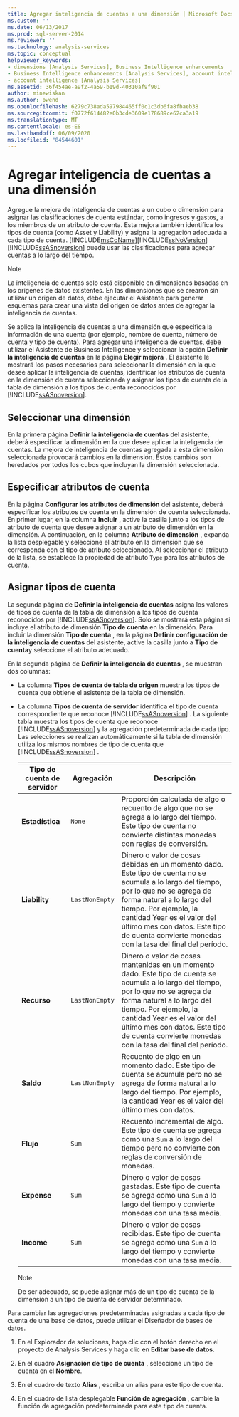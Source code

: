 ```yaml
---
title: Agregar inteligencia de cuentas a una dimensión | Microsoft Docs
ms.custom: ''
ms.date: 06/13/2017
ms.prod: sql-server-2014
ms.reviewer: ''
ms.technology: analysis-services
ms.topic: conceptual
helpviewer_keywords:
- dimensions [Analysis Services], Business Intelligence enhancements
- Business Intelligence enhancements [Analysis Services], account intelligence
- account intelligence [Analysis Services]
ms.assetid: 36f454ae-a9f2-4a59-b19d-40310af9f901
author: minewiskan
ms.author: owend
ms.openlocfilehash: 6279c738ada597984465ff0c1c3db6fa8fbaeb38
ms.sourcegitcommit: f0772f614482e0b3cde3609e178689ce62ca3a19
ms.translationtype: MT
ms.contentlocale: es-ES
ms.lasthandoff: 06/09/2020
ms.locfileid: "84544601"
---
```

# <a name="add-account-intelligence-to-a-dimension"></a>Agregar inteligencia de cuentas a una dimensión
  Agregue la mejora de inteligencia de cuentas a un cubo o dimensión para asignar las clasificaciones de cuenta estándar, como ingresos y gastos, a los miembros de un atributo de cuenta. Esta mejora también identifica los tipos de cuenta (como Asset y Liability) y asigna la agregación adecuada a cada tipo de cuenta. [!INCLUDE[msCoName](../../includes/msconame-md.md)][!INCLUDE[ssNoVersion](../../includes/ssnoversion-md.md)] [!INCLUDE[ssASnoversion](../../includes/ssasnoversion-md.md)] puede usar las clasificaciones para agregar cuentas a lo largo del tiempo.  
  
> [!NOTE]  
>  La inteligencia de cuentas solo está disponible en dimensiones basadas en los orígenes de datos existentes. En las dimensiones que se crearon sin utilizar un origen de datos, debe ejecutar el Asistente para generar esquemas para crear una vista del origen de datos antes de agregar la inteligencia de cuentas.  
  
 Se aplica la inteligencia de cuentas a una dimensión que especifica la información de una cuenta (por ejemplo, nombre de cuenta, número de cuenta y tipo de cuenta). Para agregar una inteligencia de cuentas, debe utilizar el Asistente de Business Intelligence y seleccionar la opción **Definir la inteligencia de cuentas** en la página **Elegir mejora** . El asistente le mostrará los pasos necesarios para seleccionar la dimensión en la que desee aplicar la inteligencia de cuentas, identificar los atributos de cuenta en la dimensión de cuenta seleccionada y asignar los tipos de cuenta de la tabla de dimensión a los tipos de cuenta reconocidos por [!INCLUDE[ssASnoversion](../../includes/ssasnoversion-md.md)].  
  
## <a name="selecting-a-dimension"></a>Seleccionar una dimensión  
 En la primera página **Definir la inteligencia de cuentas** del asistente, deberá especificar la dimensión en la que desee aplicar la inteligencia de cuentas. La mejora de inteligencia de cuentas agregada a esta dimensión seleccionada provocará cambios en la dimensión. Estos cambios son heredados por todos los cubos que incluyan la dimensión seleccionada.  
  
## <a name="specifying-account-attributes"></a>Especificar atributos de cuenta  
 En la página **Configurar los atributos de dimensión** del asistente, deberá especificar los atributos de cuenta en la dimensión de cuenta seleccionada. En primer lugar, en la columna **Incluir** , active la casilla junto a los tipos de atributo de cuenta que desee asignar a un atributo de dimensión en la dimensión. A continuación, en la columna **Atributo de dimensión** , expanda la lista desplegable y seleccione el atributo en la dimensión que se corresponda con el tipo de atributo seleccionado. Al seleccionar el atributo de la lista, se establece la propiedad de atributo `Type` para los atributos de cuenta.  
  
## <a name="mapping-account-types"></a>Asignar tipos de cuenta  
 La segunda página de **Definir la inteligencia de cuentas** asigna los valores de tipos de cuenta de la tabla de dimensión a los tipos de cuenta reconocidos por [!INCLUDE[ssASnoversion](../../includes/ssasnoversion-md.md)]. Solo se mostrará esta página si incluye el atributo de dimensión **Tipo de cuenta** en la dimensión. Para incluir la dimensión **Tipo de cuenta** , en la página **Definir configuración de la inteligencia de cuentas** del asistente, active la casilla junto a **Tipo de cuenta**y seleccione el atributo adecuado.  
  
 En la segunda página de **Definir la inteligencia de cuentas** , se muestran dos columnas:  
  
-   La columna **Tipos de cuenta de tabla de origen** muestra los tipos de cuenta que obtiene el asistente de la tabla de dimensión.  
  
-   La columna **Tipos de cuenta de servidor** identifica el tipo de cuenta correspondiente que reconoce [!INCLUDE[ssASnoversion](../../includes/ssasnoversion-md.md)] . La siguiente tabla muestra los tipos de cuenta que reconoce [!INCLUDE[ssASnoversion](../../includes/ssasnoversion-md.md)] y la agregación predeterminada de cada tipo. Las selecciones se realizan automáticamente si la tabla de dimensión utiliza los mismos nombres de tipo de cuenta que [!INCLUDE[ssASnoversion](../../includes/ssasnoversion-md.md)] .  
  
    |Tipo de cuenta de servidor|Agregación|Descripción|  
    |-------------------------|-----------------|-----------------|  
    |**Estadística**|`None`|Proporción calculada de algo o recuento de algo que no se agrega a lo largo del tiempo. Este tipo de cuenta no convierte distintas monedas con reglas de conversión.|  
    |**Liability**|`LastNonEmpty`|Dinero o valor de cosas debidas en un momento dado. Este tipo de cuenta no se acumula a lo largo del tiempo, por lo que no se agrega de forma natural a lo largo del tiempo. Por ejemplo, la cantidad Year es el valor del último mes con datos. Este tipo de cuenta convierte monedas con la tasa del final del período.|  
    |**Recurso**|`LastNonEmpty`|Dinero o valor de cosas mantenidas en un momento dado. Este tipo de cuenta se acumula a lo largo del tiempo, por lo que no se agrega de forma natural a lo largo del tiempo. Por ejemplo, la cantidad Year es el valor del último mes con datos. Este tipo de cuenta convierte monedas con la tasa del final del período.|  
    |**Saldo**|`LastNonEmpty`|Recuento de algo en un momento dado. Este tipo de cuenta se acumula pero no se agrega de forma natural a lo largo del tiempo. Por ejemplo, la cantidad Year es el valor del último mes con datos.|  
    |**Flujo**|`Sum`|Recuento incremental de algo. Este tipo de cuenta se agrega como una `Sum` a lo largo del tiempo pero no convierte con reglas de conversión de monedas.|  
    |**Expense**|`Sum`|Dinero o valor de cosas gastadas. Este tipo de cuenta se agrega como una `Sum` a lo largo del tiempo y convierte monedas con una tasa media.|  
    |**Income**|`Sum`|Dinero o valor de cosas recibidas. Este tipo de cuenta se agrega como una `Sum` a lo largo del tiempo y convierte monedas con una tasa media.|  
  
    > [!NOTE]  
    >  De ser adecuado, se puede asignar más de un tipo de cuenta de la dimensión a un tipo de cuenta de servidor determinado.  
  
 Para cambiar las agregaciones predeterminadas asignadas a cada tipo de cuenta de una base de datos, puede utilizar el Diseñador de bases de datos.  
  
1.  En el Explorador de soluciones, haga clic con el botón derecho en el proyecto de Analysis Services y haga clic en **Editar base de datos**.  
  
2.  En el cuadro **Asignación de tipo de cuenta** , seleccione un tipo de cuenta en el **Nombre**.  
  
3.  En el cuadro de texto **Alias** , escriba un alias para este tipo de cuenta.  
  
4.  En el cuadro de lista desplegable **Función de agregación** , cambie la función de agregación predeterminada para este tipo de cuenta.  
  
  

